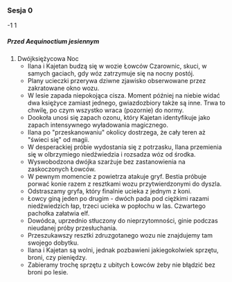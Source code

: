 ### Sesja 0
-1 1
##### Przed Aequinoctium jesiennym
1. Dwójksiężycowa Noc
    - Ilana i Kajetan budzą się w wozie Łowców Czarownic, skuci, w samych gaciach, gdy wóz zatrzymuje się na nocny postój.
    - Plany ucieczki przerywa dziwne zjawisko obserwowane przez zakratowane okno wozu. 
    - W lesie zapada niepokojąca cisza. Moment później na niebie widać dwa księżyce zamiast jednego, gwiazdozbiory także są inne. Trwa to chwilę, po czym wszystko wraca (pozornie) do normy.
    - Dookoła unosi się zapach ozonu, który Kajetan identyfikuje jako zapach intensywnego wyładowania magicznego.
    - Ilana po "przeskanowaniu" okolicy dostrzega, że cały teren aż "świeci się" od magii.
    - W desperackiej próbie wydostania się z potrzasku, Ilana przemienia się w olbrzymiego niedźwiedzia i rozsadza wóz od środka.
    - Wyswobodzona dwójka szarżuje bez zastanowienia na zaskoczonych Łowców.
    - W pewnym momencie z powietrza atakuje gryf. Bestia próbuje porwać konie razem z resztkami wozu przytwierdzonymi do dyszla.
    - Odstraszamy gryfa, który finalnie ucieka z jednym z koni.
    - Łowcy giną jeden po drugim - dwóch pada pod ciężkimi razami niedźwiedzich łap, trzeci ucieka w popłochu w las. Czwartego pachołka załatwia elf.
    - Dowódca, uprzednio stłuczony do nieprzytomności, ginie podczas nieudanej próby przesłuchania.
    - Przeszukawszy resztki zdruzgotanego wozu nie znajdujemy tam swojego dobytku.
    - Ilana i Kajetan są wolni, jednak pozbawieni jakiegokolwiek sprzętu, broni, czy pieniędzy.
    - Zabieramy trochę sprzętu z ubitych Łowców żeby nie błądzić bez broni po lesie.